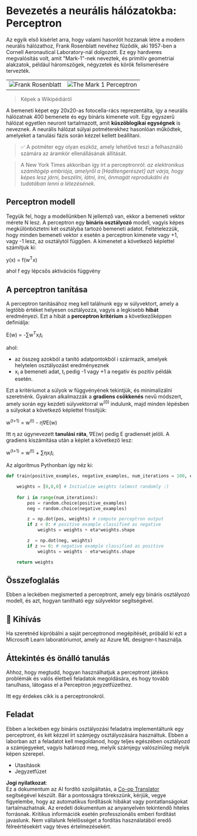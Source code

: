<!--
CO_OP_TRANSLATOR_METADATA:
{
  "original_hash": "59021c5f419d3feda19075910a74280a",
  "translation_date": "2025-07-09T17:00:26+00:00",
  "source_file": "15-rag-and-vector-databases/data/perceptron.md",
  "language_code": "hu"
}
-->
# Bevezetés a neurális hálózatokba: Perceptron

Az egyik első kísérlet arra, hogy valami hasonlót hozzanak létre a modern neurális hálózathoz, Frank Rosenblatt nevéhez fűződik, aki 1957-ben a Cornell Aeronautical Laboratory-nál dolgozott. Ez egy hardveres megvalósítás volt, amit "Mark-1"-nek neveztek, és primitív geometriai alakzatok, például háromszögek, négyzetek és körök felismerésére tervezték.

|      |      |
|--------------|-----------|
|<img src='images/Rosenblatt-wikipedia.jpg' alt='Frank Rosenblatt'/> | <img src='images/Mark_I_perceptron_wikipedia.jpg' alt='The Mark 1 Perceptron' />|

> Képek a Wikipédiáról

A bemeneti képet egy 20x20-as fotocella-rács reprezentálta, így a neurális hálózatnak 400 bemenete és egy bináris kimenete volt. Egy egyszerű hálózat egyetlen neuront tartalmazott, amit **küszöblogikai egységnek** is neveznek. A neurális hálózat súlyai potméterekhez hasonlóan működtek, amelyeket a tanulási fázis során kézzel kellett beállítani.

> ✅ A potméter egy olyan eszköz, amely lehetővé teszi a felhasználó számára az áramkör ellenállásának állítását.

> A New York Times akkoriban így írt a perceptronról: *az elektronikus számítógép embriója, amelyről a [Haditengerészet] azt várja, hogy képes lesz járni, beszélni, látni, írni, önmagát reprodukálni és tudatában lenni a létezésének.*

## Perceptron modell

Tegyük fel, hogy a modellünkben N jellemző van, ekkor a bemeneti vektor mérete N lesz. A perceptron egy **bináris osztályozó** modell, vagyis képes megkülönböztetni két osztályba tartozó bemeneti adatot. Feltételezzük, hogy minden bemeneti vektor x esetén a perceptron kimenete vagy +1, vagy -1 lesz, az osztálytól függően. A kimenetet a következő képlettel számítjuk ki:

y(x) = f(w<sup>T</sup>x)

ahol f egy lépcsős aktivációs függvény

## A perceptron tanítása

A perceptron tanításához meg kell találnunk egy w súlyvektort, amely a legtöbb értéket helyesen osztályozza, vagyis a legkisebb **hibát** eredményezi. Ezt a hibát a **perceptron kritérium** a következőképpen definiálja:

E(w) = -∑w<sup>T</sup>x<sub>i</sub>t<sub>i</sub>

ahol:

* az összeg azokból a tanító adatpontokból i származik, amelyek helytelen osztályozást eredményeznek
* x<sub>i</sub> a bemeneti adat, t<sub>i</sub> pedig -1 vagy +1 a negatív és pozitív példák esetén.

Ezt a kritériumot a súlyok w függvényének tekintjük, és minimalizálni szeretnénk. Gyakran alkalmazzák a **gradiens csökkenés** nevű módszert, amely során egy kezdeti súlyvektorral w<sup>(0)</sup> indulunk, majd minden lépésben a súlyokat a következő képlettel frissítjük:

w<sup>(t+1)</sup> = w<sup>(t)</sup> - η∇E(w)

Itt η az úgynevezett **tanulási ráta**, ∇E(w) pedig E gradiensét jelöli. A gradiens kiszámítása után a képlet a következő lesz:

w<sup>(t+1)</sup> = w<sup>(t)</sup> + ∑ηx<sub>i</sub>t<sub>i</sub>

Az algoritmus Pythonban így néz ki:

```python
def train(positive_examples, negative_examples, num_iterations = 100, eta = 1):

    weights = [0,0,0] # Initialize weights (almost randomly :)
        
    for i in range(num_iterations):
        pos = random.choice(positive_examples)
        neg = random.choice(negative_examples)

        z = np.dot(pos, weights) # compute perceptron output
        if z < 0: # positive example classified as negative
            weights = weights + eta*weights.shape

        z  = np.dot(neg, weights)
        if z >= 0: # negative example classified as positive
            weights = weights - eta*weights.shape

    return weights
```

## Összefoglalás

Ebben a leckében megismerted a perceptront, amely egy bináris osztályozó modell, és azt, hogyan tanítható egy súlyvektor segítségével.

## 🚀 Kihívás

Ha szeretnéd kipróbálni a saját perceptronod megépítését, próbáld ki ezt a Microsoft Learn laboratóriumot, amely az Azure ML designer-t használja.

## Áttekintés és önálló tanulás

Ahhoz, hogy megtudd, hogyan használhatjuk a perceptront játékos problémák és valós életbeli feladatok megoldására, és hogy tovább tanulhass, látogass el a Perceptron jegyzetfüzethez.

Itt egy érdekes cikk is a perceptronokról.

## Feladat

Ebben a leckében egy bináris osztályozási feladatra implementáltunk egy perceptront, és két kézzel írt számjegy osztályozására használtuk. Ebben a laborban azt a feladatot kell megoldanod, hogy teljes egészében osztályozd a számjegyeket, vagyis határozd meg, melyik számjegy valószínűleg melyik képen szerepel.

* Utasítások
* Jegyzetfüzet

**Jogi nyilatkozat**:  
Ez a dokumentum az AI fordító szolgáltatás, a [Co-op Translator](https://github.com/Azure/co-op-translator) segítségével készült. Bár a pontosságra törekszünk, kérjük, vegye figyelembe, hogy az automatikus fordítások hibákat vagy pontatlanságokat tartalmazhatnak. Az eredeti dokumentum az anyanyelvén tekintendő hiteles forrásnak. Kritikus információk esetén professzionális emberi fordítást javaslunk. Nem vállalunk felelősséget a fordítás használatából eredő félreértésekért vagy téves értelmezésekért.